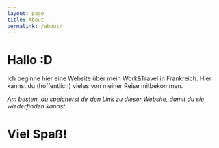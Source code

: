 ```yaml
---
layout: page
title: About
permalink: /about/
---
```

# Hallo :D

Ich beginne hier eine Website über mein Work&Travel in Frankreich.
Hier kannst du (hoffentlich) vieles von meiner Reise mitbekommen. 

*Am besten, du speicherst dir den Link zu dieser Website, damit du sie wiederfinden kannst.*

# Viel Spaß!
